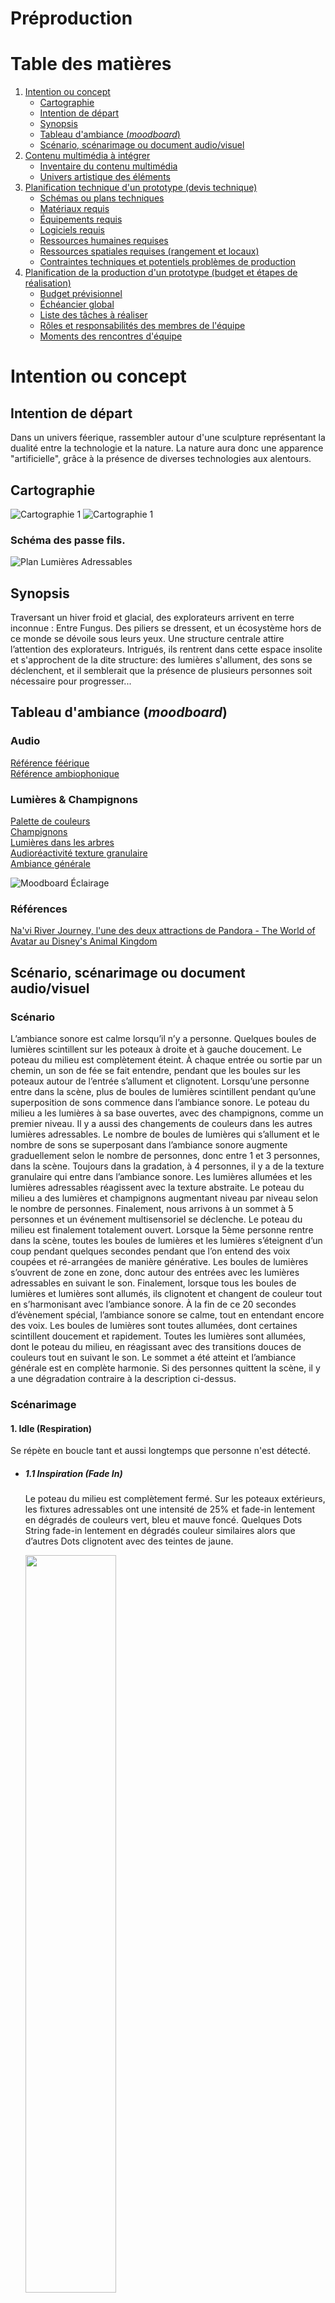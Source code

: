 # Préproduction

# Table des matières
1. [Intention ou concept](#Intention-ou-concept)
    - [Cartographie](#Cartographie)
    - [Intention de départ](#Intention-de-départ)
    - [Synopsis](#Synopsis)
    - [Tableau d'ambiance (*moodboard*)](#tableau-dambiance-moodboard)
    - [Scénario, scénarimage ou document audio/visuel](#scénario-scénarimage-ou-document-audiovisuel)
2. [Contenu multimédia à intégrer](#Contenu-multimédia-à-intégrer)
    - [Inventaire du contenu multimédia](#Inventaire-du-contenu-multimédia)
    - [Univers artistique des éléments](#univers-artistique-des-éléments)
3. [Planification technique d'un prototype (devis technique)](#planification-technique-dun-prototype-devis-technique)
    - [Schémas ou plans techniques](#Schémas-ou-plans-techniques)
    - [Matériaux requis](#matériel-de-scénographie-requis)
    - [Équipements requis](#équipements-requis)
    - [Logiciels requis](#Logiciels-requis)
    - [Ressources humaines requises](#Ressources-humaines-requises)
    - [Ressources spatiales requises (rangement et locaux)](#ressources-spatiales-requises-rangement-et-locaux)
    - [Contraintes techniques et potentiels problèmes de production](#contraintes-techniques-et-potentiels-problèmes-de-production)
4. [Planification de la production d'un prototype (budget et étapes de réalisation)](#planification-de-la-production-dun-prototype-budget-et-étapes-de-réalisation)
    - [Budget prévisionnel](#Budget-prévisionnel)
    - [Échéancier global](#Échéancier-global)
    - [Liste des tâches à réaliser](#Liste-des-tâches-à-réaliser)
    - [Rôles et responsabilités des membres de l'équipe](#rôles-et-responsabilités-des-membres-de-léquipe)
    - [Moments des rencontres d'équipe](#moments-des-rencontres-déquipe)

# Intention ou concept

## Intention de départ
Dans un univers féerique, rassembler autour d'une sculpture représentant la dualité entre la technologie et la nature. La nature aura donc une apparence "artificielle", grâce à la présence de diverses technologies aux alentours. 


## Cartographie

![Cartographie 1](medias/plan_numéroté_vrai_2.png)
![Cartographie 1](medias/plan_direction_capteur.png)
### Schéma des passe fils.
![Plan Lumières Adressables](medias/schema_electrique.png) <br>

## Synopsis
Traversant un hiver froid et glacial, des explorateurs arrivent en terre inconnue : Entre Fungus. Des piliers se dressent, et un écosystème hors de ce monde se dévoile sous leurs yeux. Une structure centrale attire l’attention des explorateurs. Intrigués, ils rentrent dans cette espace insolite et s'approchent de la dite structure: des lumières s'allument, des sons se déclenchent, et il semblerait que la présence de plusieurs personnes soit nécessaire pour progresser...


## Tableau d'ambiance (*moodboard*)

### Audio<br>
[Référence féérique](https://www.youtube.com/shorts/z6iGZhqrxRY) <br>
[Référence ambiophonique](https://www.youtube.com/shorts/v1o-gKb9cJc)<br>

### Lumières & Champignons
[Palette de couleurs](https://coolors.co/ffe065-fe81b4-25bcd4-1356b4-71f074)<br>
[Champignons](https://www.youtube.com/watch?v=GZ8umWHb2j8)<br>
[Lumières dans les arbres](https://www.youtube.com/watch?v=opkbghGGM30)<br>
[Audioréactivité texture granulaire](https://www.youtube.com/watch?v=HyF5Q9zNhZ0)<br>
[Ambiance générale](https://www.youtube.com/watch?v=8Nj2O60BJdk)<br>

![Moodboard Éclairage](medias/moodboard_ambiance_eclairage.png)<br>

### Références

[Na'vi River Journey, l'une des deux attractions de Pandora - The World of Avatar au Disney's Animal Kingdom](https://touringplans.com/blog/everything-you-need-to-know-about-navi-river-journey/)

## Scénario, scénarimage ou document audio/visuel

### Scénario

L’ambiance sonore est calme lorsqu’il n’y a personne. Quelques boules de lumières scintillent sur les poteaux à droite et à gauche doucement. Le poteau du milieu est complètement éteint. À chaque entrée ou sortie par un chemin, un son de fée se fait entendre, pendant que les boules sur les poteaux autour de l’entrée s’allument et clignotent. Lorsqu’une personne entre dans la scène, plus de boules de lumières scintillent pendant qu’une superposition de sons commence dans l’ambiance sonore. Le poteau du milieu a les lumières à sa base ouvertes, avec des champignons, comme un premier niveau. Il y a aussi des changements de couleurs dans les autres lumières adressables. Le nombre de boules de lumières qui s’allument et le nombre de sons se superposant dans l’ambiance sonore augmente graduellement selon le nombre de personnes, donc entre 1 et 3 personnes, dans la scène. Toujours dans la gradation, à 4 personnes, il y a de la texture granulaire qui entre dans l’ambiance sonore. Les lumières allumées et les lumières adressables réagissent avec la texture abstraite. Le poteau du milieu a des lumières et champignons augmentant niveau par niveau selon le nombre de personnes. Finalement, nous arrivons à un sommet à 5 personnes et un événement multisensoriel se déclenche. Le poteau du milieu est finalement totalement ouvert. Lorsque la 5ème personne rentre dans la scène, toutes les boules de lumières et les lumières s’éteignent d’un coup pendant quelques secondes pendant que l’on entend des voix coupées et ré-arrangées de manière générative. Les boules de lumières s’ouvrent de zone en zone, donc autour des entrées avec les lumières adressables en suivant le son. Finalement, lorsque tous les boules de lumières et  lumières sont allumés, ils clignotent et changent de couleur tout en s’harmonisant avec l’ambiance sonore. À la fin de ce 20 secondes d’évènement spécial, l’ambiance sonore se calme, tout en entendant encore des voix. Les boules de lumières sont toutes allumées, dont certaines scintillent doucement et rapidement. Toutes les lumières sont allumées, dont le poteau  du milieu, en réagissant avec des transitions douces de couleurs tout en suivant le son. Le sommet a été atteint et l’ambiance générale est en complète harmonie. Si des personnes quittent la scène, il y a une dégradation contraire à la description ci-dessus.

### Scénarimage

#### 1. Idle (Respiration)

Se répète en boucle tant et aussi longtemps que personne n'est détecté.

* ##### 1.1 Inspiration (Fade In)
    
  Le poteau du milieu est complètement fermé. Sur les poteaux extérieurs, les fixtures adressables ont une intensité de 25% et fade-in lentement en dégradés de couleurs vert, bleu et mauve foncé. Quelques Dots String fade-in lentement en dégradés couleur similaires alors que d’autres Dots clignotent avec des teintes de jaune.
    
  <img src="medias/idle_on.png"  width="55%">

* ##### 1.2 Expiration (Fade Out)

  Le poteau du milieu est complètement fermé. Sur les poteaux extérieurs, les fixtures adressables et toutes les dot string fade-out lentement pour s’éteindre.
  
  <img src="medias/idle_off.png"  width="55%">

#### 2. Présence (Éveil)

* ##### 2.1 Technologie 1 (Boules 200mm)

  Lorsque les capteurs sur le premier côté détectent une personne, les Boules 200mm vont s’illuminer en suivant une gradation linéaire. Au fur de la progression, celles qui se seront allumées en premier vont s'éteindre en premier créant un effet de vivant. Cette animation vise à représenter l’audio utilisant des sons d’eau avec un effet de “growl”.

  <img src="medias/boules1.png"  width="55%">
  <img src="medias/boules2.png"  width="55%">
  <img src="medias/boules3.png"  width="55%">

* ##### 2.2 Technologie 2 (DMX Pixel)

  Lorsque les capteurs sur le deuxième côté détectent une personne, les DMX Pixel produisent un clignotement pour imiter les textures granulaires de l'audio.
  
  <img src="medias/pixel_granulaire.png"  width="55%">

* ##### 2.3 Technologie 3 (Dot String)

  Lorsque les capteurs sur le troisième côté détectent une personne, les Dot String vont s’ouvrir complètement puis vibrer visiblement pour représenter l’audio d’une onde carré avec un effet vocodex.
  
  <img src="medias/dot_string1.png"  width="55%">
  <img src="medias/dot_string2.png"  width="55%">
  <img src="medias/dot_string1.png"  width="55%">

* ##### 2.4 Technologie 4 (Bande LED)

  Lorsque les capteurs sur le quatrième côté détectent une personne, la bande LED fait une animation qui traverse linéairement et progressivement toute la bande, puis suivant les lumières, seulement quelques unes s'allument et disparaissent en fade de teinte jaune pour imiter des sons de fée de l'audio.
  
  <img src="medias/ledstrip1.png"  width="55%">
  <img src="medias/ledstrip2.png"  width="55%">
  <img src="medias/ledstrip3.png"  width="55%">
  
#### 3. Climax

* ##### 3.1 Silence (Fermeture des lumières)

  Toutes les lumières et l’audio s’éteignent doucement (power down). Ce silence dure environ 3 secondes.
  
  <img src="medias/climax_off.png"  width="55%">

* ##### 3.2 Illumination simultanée des poteaux extérieurs

  Tous les poteaux extérieurs s’illuminent au même moment, y compris toutes les fixtures adressables. Le poteau du milieu reste éteint.
  
  <img src="medias/climax_on.png"  width="55%">

* ##### 3.3 Illumination technologie par technologie du poteau central

  Le poteau du milieu s’illumine technologie par technologie. Chaque technologie lumineuse est associée à une banque de son. Les poteaux extérieurs restent allumés, mais ne s’animent pas. Les fixtures addressable changent de couleur fluidement en différents dégradés. Les tubes opal et les dot clean s’ajoutent à ce moment.
  
  <img src="medias/activation_technologie1.png"  width="55%">
  <img src="medias/activation_technologie2.png"  width="55%">
  <img src="medias/activation_technologie3.png"  width="55%">
  <img src="medias/activation_technologie4.png"  width="55%">
  <img src="medias/tubes_opal.png"  width="55%">
  <img src="medias/dot_clear.png"  width="55%">

* ##### 3.4 Démonstration UV courtes durant la montée audio

  À travers les changements de couleurs fluides des fixtures adressables, celles-ci allument l’UV de temps en temps pendant des courtes pour dévoiler la luminescence des fausses plantes à l’aide de la peinture UV appliquée dessus.
  
  <img src="medias/uv_desfois.png"  width="55%">

* ##### 3.5 Fermeture des lumière + Ouverture UV au summum

  Au summum de l’animation spéciale, toutes les lumières s’éteignent à nouveau avant que toutes les lumières UV s’ouvrent pendant quelques secondes pour montrer et mettre l’emphase sur la luminescence des fausses plantes.
  
  <img src="medias/uv_touttemps.png"  width="55%">

* ##### 3.6 Jeu de lumières

  Différents patterns de lumières sont joués par toutes les technologies et les fixtures adressables.

# Contenu multimédia à intégrer
## Inventaire du contenu multimédia

2 paysages sonores (dont 1 modulable)

4 modules multimédias (captation des données, interprétation des données, contrôle d'éclairage et effets audiovisuels)


## Univers artistique des éléments
[Univers artistique](https://cmontmorency365-my.sharepoint.com/:x:/g/personal/2062121_cmontmorency_qc_ca/Ed-9BxbzUDpHkrCtu1kijxwBOhWSUQP5E1gXYZtl-SiaGA)

# Planification technique d'un prototype (devis technique)
## Schémas ou plans techniques


### Schéma de branchement

![exemple de schema](medias/schema_complet_v2.png)

 ### Emplacement 
 
 ![Emplacement](medias/avant_exemple.png)
 
 ### Produit Final
 
 ![Produit Final](medias/exemple_produit.png)


## Matériel de scénographie requis

* Poteaux
    * Pont d'éclairage (cr34te)
        * 1' x 1' x 8' (triangle)
        * 2' x 2' x 8' (carré)
    
    * specifique
        * poteau 1
            * speaker
            * string festoon 15' (cr34te)
            * fausse plante
        * poteau 2
            * speaker
            * string festoon 15' (cr34te)
            * fausse plante
            * colorado
        * poteau 3
            * speaker
            * string festoon 15' (cr34te)
            * fausse plante
        * poteau 4
            * speaker
            * string festoon 15' (cr34te)
            * fausse plante
            * colorado
        * poteau 5
            * speaker
            * string festoon 15' (cr34te)
            * fausse plante
        * poteau 6
            * speaker
            * string festoon 15' (cr34te)
            * fausse plante
            * colorado
        * poteau 7
            * speaker
            * string festoon 15' (cr34te)
            * fausse plante
        * poteau 8
            * speaker
            * string festoon 15' (cr34te)
            * fausse plante
            * colorado
        * poteau M
            * speaker
            * arduino (2x) [lien](https://shop.m5stack.com/products/pir-module)
            * LED ALITOVE DC 12V WS2811 12mm
            * Lumières adressables (x4)
            * DMX Dot 5W (cr34te)
            * DMX DOT STRING festoon ( (cr34te)
            * DMX DOT clean (64) (cr34te)
            * Boule Lumineuse 200mm (cr34te)
            * Tubes Opal 0.5M (cr34te)
            * Tubes Opal 1M (cr34te)
            * COLORado 2 Solo (cr34te)
            * fausse plante

* Cabanon central
    * mac mini
    * Carte de son 
    * Amplificateurs
    * V-Show Artnet RDM DMX Controller


## Équipements requis (Liste officielle matériel)

### Cr34te
* __Lumières__
    * (~8x25' 1x 50') DMX DOT STRING (festoon) (cr34te)
    * ( 64x ) DMX DOT CLEAR (cr34te)
    * ( 20x-25x ) Boule Lumineuse 200mm cr34te)
    * ( x1 ) Boule Lumineuse 36' cr34te)
    * ( 4x ) Tubes Opal 0.5M (cr34te)
    * ( 2x ) Tubes Opal 1M (cr34te)
    * ( x8 ) COLORado 2 Solo (cr34te)
    
* __Connection / controlleur__
    * ( ~2 ) CL-PBDF (cr34te)

* __Installation__
    * Pond d'éclairage 
        * ( x8 ) 1' x 1' x 8' (triangle)
        * ( x1 ) 2' x 2' x 8' (carré)


### À acheter 
* __Audio__
    * [( 9x ) Haut-P-arleurs Yamaha NS-AW194BL](https://www.amazon.ca/-/fr/Yamaha-NS-AW194BL-Haut-parleurs-int%C3%A9rieur-ext%C3%A9rieur/dp/B007QTAWYC)
    * [fils 2 connecteur 14 gauge](https://www.amazon.ca/dp/B01M300ZX5/ref=sspa_dk_detail_1?pd_rd_i=B00HZWYQZG&pd_rd_w=PEu8S&content-id=amzn1.sym.c7dca932-da6a-44fc-af09-cc68d2449b34&pf_rd_p=c7dca932-da6a-44fc-af09-cc68d2449b34&pf_rd_r=5FN5JM6M2R5XVBDJP136&pd_rd_wg=o112i&pd_rd_r=5f664501-b01e-46a0-b16c-2d0cb1f615d3&s=electronics&sp_csd=d2lkZ2V0TmFtZT1zcF9kZXRhaWw&spLa=ZW5jcnlwdGVkUXVhbGlmaWVyPUEzNjVEUkZESFFWT0c0JmVuY3J5cHRlZElkPUEwNDE4NTAyMzUySEFUSFhBQlVZUiZlbmNyeXB0ZWRBZElkPUEwMTQ2OTA4WVYwVlhNUDNERTVIJndpZGdldE5hbWU9c3BfZGV0YWlsJmFjdGlvbj1jbGlja1JlZGlyZWN0JmRvTm90TG9nQ2xpY2s9dHJ1ZQ&th=1)
    * [ ( x5 )Nobsound Mini Bluetooth 4.0 Digital Amplifier](https://www.amazon.ca/Nobsound-Bluetooth-Digital-Amplifier-Supply/dp/B07CWMHTCM)
    * (peut-etre) [Carte Son Externe USB SPDIF 7.1 StarTech](https://www.amazon.ca/TASCAM-US-16x08-USB-Audio-Interface/dp/B00MIXF200?th=1)
   
* __Connection / controlleur__
    * [V-Show Artnet RDM DMX Controller](https://www.amazon.com/V-Show-Artnet-RDM-DMX-Controller/dp/B09F2CBJHD)
    * [Arduino ATOM PoE kit with W5500](https://docs.m5stack.com/en/atom/atom_poe)
    * [Keystone](https://www.amazon.ca/Cable-Matters-Mount-24-Port-Keystone/dp/B0072JVT02)
    * [PowerStrip](https://www.amazon.ca/StarTech-com-RKPW161915-19-Inch-Rackmount-Distribution/dp/B003GSGNE0)

* __Réseau__
    * Cables Ethernet de longueurs variées
    * [Switch PoE 16 ports](https://www.amazon.ca/-/fr/YuanLey-Commutateur-Gigabit-commutateur-Ethernet/dp/B08QHHY7GJ/ref=sr_1_7?__mk_fr_CA=%C3%85M%C3%85%C5%BD%C3%95%C3%91&crid=21G4L0QRII2&keywords=switch%2B16%2Bport%2Bpoe&qid=1674764463&sprefix=switch%2B16%2Bport%2Bpo%2Caps%2C72&sr=8-7&th=1)
    * Modem LTE (a voir)

* __Ordinateur__
    * [( x2) MAC Mini](https://www.apple.com/ca/shop/buy-mac/mac-mini)
    
* __Interactivité__
    * ( x12 ) proximity Sensor (Guillaume) 

* __Décoration__
    * Peinture UV
    * [Peinture Luminesante](https://www.amazon.ca/Artecho-Acrylic-Supplies-Fabric-Leather/dp/B094QHDY3G/ref=sr_1_19?gclid=CjwKCAiAuOieBhAIEiwAgjCvcqZVLpZDiwGP6ph6_BNVojX3Twh2KQ4y2ZpjIXsxrfgCfMTxfuE_NRoCZwkQAvD_BwE&hvadid=208290318227&hvdev=c&hvlocphy=9000605&hvnetw=g&hvqmt=e&hvrand=9051653536197340694&hvtargid=kwd-302791761036&hydadcr=20576_9245693&keywords=luminescent%2Bpaint&qid=1675305070&sr=8-19&th=1)
    * [fougère](https://www.amazon.ca/-/fr/artificielles-am%C3%A9nagement-paysager-artificielle-ext%C3%A9rieur/dp/B0BN3NNMQR?ref_=Oct_Oct_d_onr_d_6647015011_3&pd_rd_w=AOhWA&content-id=amzn1.sym.ff4b1194-feb0-4d65-8ed9-e093f266f982&pf_rd_p=ff4b1194-feb0-4d65-8ed9-e093f266f982&pf_rd_r=NS71EYDHE8C69G6CR7WB&pd_rd_wg=90Ep1&pd_rd_r=538f1c55-3549-4d72-9945-09f1d838d06e&pd_rd_i=B0BN3NNMQR)
    * [guirlande](https://www.amazon.ca/-/fr/guirlandes-artificiel-artificielles-d%C3%A9coration-d%C3%A9v%C3%A9nement/dp/B0B4NYLBVZ?ref_=Oct_Oct_d_obs_d_6647015011_1&pd_rd_w=EGtxN&content-id=amzn1.sym.a26ace70-029b-45dd-99a6-bbbb61b20bbb&pf_rd_p=a26ace70-029b-45dd-99a6-bbbb61b20bbb&pf_rd_r=NS71EYDHE8C69G6CR7WB&pd_rd_wg=90Ep1&pd_rd_r=538f1c55-3549-4d72-9945-09f1d838d06e&pd_rd_i=B0B4NYLBVZ&th=1)
    * [lot 3 plantes artificielles](https://www.amazon.ca/-/fr/Dremisland-Lot-plantes-artificielles-suspendre/dp/B09JJRNT3M/ref=lp_6647015011_1_1?th=1)
    * [fejka](https://www.ikea.com/ca/fr/p/fejka-plante-artificielle-en-pot-interieur-exterieur-a-accrocher-40349531/)
    * [fejka](https://www.ikea.com/ca/fr/p/fejka-plante-artificielle-en-pot-interieur-exterieur-a-accrocher-eucalyptus-70466811/)
    * [fougère artificielle ext.](https://www.veronneau.com/fr/fougere-12-pkf036grgyf-16)
    * [dieffenbachia vert artificiel](https://www.veronneau.com/fr/dieffenbachia-vert-artificiel-exterieur-18-mtf23287ttgr-3)

    
## Budget prévisionnel
![Budget prévisionnel](medias/budget1.JPG)
[Lien vers document](https://cmontmorency365.sharepoint.com/:x:/s/FONGUSAMONGUS/EdlGhdyy8N1BpC-nrMZU9iABkAA59kKl6h62ncfrJwSruw?e=2n2DG0)

## Logiciels requis

FL Studio (Version 21.0.0.3324)<br>
VCV Rack (Version 2.2.1) <br>
madmapper (Version 2022.29850) <br>
Arduino IDE (Version 2.0.3) <br>

## Ressources humaines requises

* TTP, location de matériel
* Designeuse industrielle; Madame Geneviève 
* Les prof du programme TIM
* Cr34te (équipement et installation)

## Ressources spatiales requises (rangement et locaux)

* Lieu Extérieur
    * Déploiement

* Grand Studio
    * Entreposage

* Petit Studio
    * Enregistrement audio

## Contraintes techniques et potentiels problèmes de production

| Contrainte ou problème potentiel                 | Solution envisagée                                    | Commentaires                                                                                 |
|--------------------------------------------------|-------------------------------------------------------|----------------------------------------------------------------------------------------------|
|Pas beaucoup d’expérience avec Madmapper| Formation plus approfondie par le TTP, demander de l’aide aux professeurs ou TTP et vérifier la documentation en ligne. |  Sinon, nous pourrions essayer avec Max/MSP|                                          
 | Problème de connexion avec les cartes sonores (interface audio). | Acheter une carte de son qui se connecte avec les 7 speakers. Mettre à jours les logiciels qui ont besoin d’être mis à jour et tous leurs drivers. | Ce genre de problème empêcherait VCV Rack (et tout autre logiciel qui utilise de l’audio) de pouvoir jouer de l’audio dans les speakers. |
 |  Problème avec les envois d’informations en OSC/UDP aux logiciels réceptacles. |  Vérifier que chaque étape a bien été faite, vérifier si les informations envoyées peuvent être reçu par les logiciels réceptacles, vérifier les pares-feux. |  Ce problème enlèvera toute possibilité de communication entre les divers logiciels qui créent l’interactivité. |
 | Nous n'avons jamais fais des lumières adressables dans Madmapper. | Faire des recherches en regardant des vidéos en ligne, demander de l'aide aux professeurs ou aux TTPs | Sinon, on pourrais laisser tomber Madmapper et faire les lumières avec QLC+ |
 |  Faire la programmation de l'audio réactivité dans madmapper (connectique entre plusieurs logiciels complexe) |  Faire encore des recherches ou demander d'autre aide. |  Sinon, on pourrait laisser tomber l'audio réactivité et faire plutôt des patterns de lumière | 
 | Faire tenir les poteaux extérieurs à la verticale | Nous avons dévellopé une base qui nous semble assez robuste et qui pourra résister au intempérit, mais un être humain mal intentionné pourrait tout de même les faire tomber | C'est une partie relativement importante de notre projet alors il sera difficile de l'enlever | 
 | S'assurer que le poteau central soutienne tous nos éléments d'interactivité  |   Faire des plans précis conçernant l'emplacement de chaque objet (dmx, speakers, sensors, etc)| Ce genre de problème nous empêcherait d'avancer sur le projet puisque ce poteau est le point central de notre exposition.  |
 | Il est possible que les deadlines ne soient pas respectées, retardant les contraintes imposées. | Se prendre le plus tôt possible en prévision de chaque problème important qui pourrait venir dans notre direction. | C'est une contrainte qui dépend des membres de l'équipe, donc cela pourrait être sous contrôle avec de la prévision. |
 | La coordonation et les communications entre les membres de l'équipe peuvent être moins claires par moments. | Tenir à jour le Github en référence, ainsi qu'en créant des réseaux sociaux de communication. | Si tout le monde fait des update de leurs avancées aux réunions, cela devrait bien fonctionner. |
 | Le poteau central, dû à sa composition différente et à son importance majeure dans le projet, doit absolument être fonctionnel | Faire des test et à moins grande échelle, pour ensuite reproduire un résultat satisfaisant pour la vraie affaire | Probablement s'informer vers des distributeurs ou regarder pour du sur-mesure.| 
 | Tout le matériel peut ne pas être à l'épreuve des conditions climatiques | Créer des prototypes/échantillons qui résistent au froid et qui sont protégés. | Les échantillons de cr34te devraient se montrer utiles pour reproduire à moins grande échelle nos tests d'interactivité. | 

# Planification de la production d'un prototype (budget et étapes de réalisation)

## Échéancier global
Étapes importantes du projet visualisé dans GitHub (*milestones*):  
https://github.com/F-C-A/ENTRE-FUNGUS/milestones

*Dates importantes :*
- Générale technique en studio: vendredi 17 mars au matin;
- Début de la diffusion: lundi 20 mars, 13h;
- Diffusion des projets en mode autonome: lundi 20 au jeudi 23 mars;
- Présentation aux étudiant.es de l'UQAM: date à venir;
- Vernissage devant public : jeudi 23 mars 18h30;
- Démontage: vendredi 24 mars.

## Liste des tâches à réaliser
Visualisation des tâches à réaliser dans GitHub selon la méthode Kanban:  
https://github.com/orgs/F-C-A/projects/1

Inventaire des tâches à réaliser dans GitHub selon le répertoire d'*issues*:  
https://github.com/F-C-A/ENTRE-FUNGUS/issues

## Rôles et responsabilités des membres de l'équipe

**Elwin**
 - Coordination générale du projet (coordination de l'échéancier, du budget, suivi de la liste des tâches à réaliser, s'assurer de la répartition du rôle et des responsabilités des membres de l'équipe); <br>
 - Coordination technique de l'équipe d'installation et d'intégration; <br>
 - [Documentation du déploiement du projet;](https://github.com/F-C-A/ENTRE-FUNGUS/issues/14) <br>
 - [Tester la mise en ligne du projet;](https://github.com/F-C-A/ENTRE-FUNGUS/issues/7) <br>
 - [Tenir le journal hebdomadaire de l'équipe;](https://github.com/F-C-A/ENTRE-FUNGUS/issues/8) <br>



**Meryem**
- Coordination de l'équipe de contenus et intéractivité;
- [Création des différentes atmosphères et zones de lumières;](https://github.com/F-C-A/ENTRE-FUNGUS/issues/22)
- [Création d'une animation de lumières d'environ 60 secondes au climax (5 personnes);](https://github.com/F-C-A/ENTRE-FUNGUS/issues/23)
- [Programmation de la réactivité des lumières lorsque les textures granulaires jouent;](https://github.com/F-C-A/ENTRE-FUNGUS/issues/24)
- [Progammation de la réactivité des lumières sur les poteaux des entrées à l'entrée et à la une sortie d'une personne;](https://github.com/F-C-A/ENTRE-FUNGUS/issues/25)
- [Programmation de la réactivité du nombres de lumières allumés selon le nombre de personnes (entre 1 et 5);](https://github.com/F-C-A/ENTRE-FUNGUS/issues/26)
- [Programmation des différents niveaux sur le poteau du milieu selon le nombre de personnes (entre 1 et 5);](https://github.com/F-C-A/ENTRE-FUNGUS/issues/46)




**Gabriel**
- [Création des différentes atmosphères des fixtures de lumières sur le poteau central;](https://github.com/F-C-A/ENTRE-FUNGUS/issues/11)
- [Création d'une animation de lumières d'environ 60 secondes au climax (lorsqu'il y a 5 personnes de détectées);](https://github.com/F-C-A/ENTRE-FUNGUS/issues/12)
- [Création des différentes vidéos réactives lorsqu'il y a des textures granulaires;](https://github.com/F-C-A/ENTRE-FUNGUS/issues/47)
- [Création des différentes vidéos réactives de "patterns" de lumières qui seront jouées par rapport à l'audio et au nombre de personnes détectées;](https://github.com/F-C-A/ENTRE-FUNGUS/issues/13)





**Jean-Christophe**
- [Création des différentes atmosphères audios qui seront jouées par rapport au nombre de personnes détectées dans la zone interactive;](https://github.com/F-C-A/ENTRE-FUNGUS/issues/15)
- [Création des paysages sonores;](https://github.com/F-C-A/ENTRE-FUNGUS/issues/16)
- [Création d'une atmosphère sonore spéciale d'environ 60 secondes au climax (lorsqu'il y a 5 personnes de détectées);](https://github.com/F-C-A/ENTRE-FUNGUS/issues/17)
- [Programmation de la réactivité du son à l'entrée ainsi qu'à la sortie d'une personne;](https://github.com/F-C-A/ENTRE-FUNGUS/issues/27)


**Dominic**
- Coordination de l'équipe d'installation et d'intégration;
- [Direction artistique;](https://github.com/F-C-A/ENTRE-FUNGUS/issues/10)
- [Installation de la caméra, des détecteurs de mouvements et des fixtures;](https://github.com/F-C-A/ENTRE-FUNGUS/issues/20)
- [Branchement et connections;](https://github.com/F-C-A/ENTRE-FUNGUS/issues/21)


**Loic**
- [Installation de la pièce centrale;](https://github.com/F-C-A/ENTRE-FUNGUS/issues/9)
- [Installation des leds et champignons;](https://github.com/F-C-A/ENTRE-FUNGUS/issues/18)
- [Coordination de la création et de l'intégration des champignons;](https://github.com/F-C-A/ENTRE-FUNGUS/issues/19)
- [Programmation des relais de connections Arduino et PureData;](https://github.com/F-C-A/ENTRE-FUNGUS/issues/48)


**Tâches pas encore attribuées**  
https://github.com/F-C-A/ENTRE-FUNGUS/issues?q=is%3Aopen+is%3Aissue+no%3Aassignee+

## Moments des rencontres d'équipe
Hebdomadaire
- **Mardi 13h (1h-2h)** : Rencontre de suivi de projet.
- **Jeudi 13h (1h-2h)** : Rencontre de suivi de projet.


Autre: 
- **À chaque jalon (milestone)** : Rencontre de suivi de projet.
- **Quand l'installation est terminée** : Rencontre de suivi de projet.
- **Quand l'interactivité est terminée** : Rencontre de suivi de projet.
